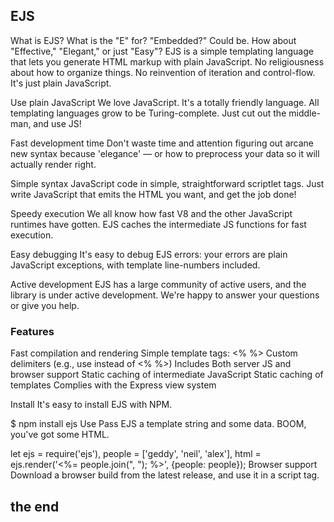## EJS

What is EJS?
What is the "E" for? "Embedded?" Could be. How about "Effective," "Elegant," or just "Easy"? EJS is a simple templating language that lets you generate HTML markup with plain JavaScript. No religiousness about how to organize things. No reinvention of iteration and control-flow. It's just plain JavaScript. 


 
Use plain JavaScript
We love JavaScript. It's a totally friendly language. All templating languages grow to be Turing-complete. Just cut out the middle-man, and use JS!

Fast development time
Don't waste time and attention figuring out arcane new syntax because 'elegance' — or how to preprocess your data so it will actually render right.

Simple syntax
JavaScript code in simple, straightforward scriptlet tags. Just write JavaScript that emits the HTML you want, and get the job done!

Speedy execution
We all know how fast V8 and the other JavaScript runtimes have gotten. EJS caches the intermediate JS functions for fast execution.

Easy debugging
It's easy to debug EJS errors: your errors are plain JavaScript exceptions, with template line-numbers included.

Active development
EJS has a large community of active users, and the library is under active development. We're happy to answer your questions or give you help. 



### Features
Fast compilation and rendering
Simple template tags: <% %>
Custom delimiters (e.g., use <? ?> instead of <% %>)
Includes
Both server JS and browser support
Static caching of intermediate JavaScript
Static caching of templates
Complies with the Express view system



Install
It's easy to install EJS with NPM.

$ npm install ejs
Use
Pass EJS a template string and some data. BOOM, you've got some HTML.

let ejs = require('ejs'),
    people = ['geddy', 'neil', 'alex'],
    html = ejs.render('<%= people.join(", "); %>', {people: people});
Browser support
Download a browser build from the latest release, and use it in a script tag.

<script src="ejs.js"></script>
<script>
  let people = ['geddy', 'neil', 'alex'],
      html = ejs.render('<%= people.join(", "); %>', {people: people});
</script> 



## the end 